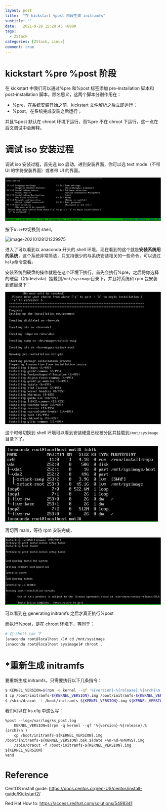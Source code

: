 ```yaml
---
layout: post
title:  "在 kickstart %post 阶段生成 initramfs"
subtitle: ""
date:   2021-9-28 15:20:45 +0800
tags:
  - ZStack
categories: [ZStack, Linux]
comment: true
---
```


# kickstart %pre %post 阶段

在 kickstart 中我们可以通过%pre 和%post 标签添加 pre-installation 脚本和 post-installation 脚本，顾名思义，这两个脚本分别作用在：

- %pre，在系统安装开始之前，kickstart 文件解析之后立即运行；
- %post，在系统完成安装之后运行；

并且%post 默认在 chroot 环境下运行，而%pre 不在 chroot 下运行，这一点在后文调试中会解释。

<!-- more -->

# 调试 iso 安装过程

调试 iso 安装过程，首先选 iso 启动，进到安装界面，你可以选 text mode（不带 UI 的字符安装界面）或者带 UI 的界面。

![image-20210128121159661](/pictures/image-20210128121159661.png)

按下`Alt+F2`切换到 shell。

![image-20210128121229975](//pictures/image-20210128121229975.png)

进入了可以看到以 anaconda 开头的 shell 环境，现在看到的这个就是**安装系统用的系统**，这个系统非常简洁，只支持很少的与系统安装相关的一些命令，可以通过`help`命令查看。

安装系统到硬盘的操作就是在这个环境下执行。首先会执行%pre，之后将你选择的硬盘（如/dev/vda）挂载到`/mnt/sysimage`目录下，并且将系统和 rpm 包安装到该目录下：

![image-20210128122224980](/pictures/image-20210128122224980.png)

这个时候切换到 shell 环境可以看到安装硬盘已经被分区并挂载到`/mnt/sysimage`目录下了。

![image-20210128122745534](/pictures/image-20210128122745534.png)

再切回 main，等待 rpm 安装完成，

![image-20210128122921882](/pictures/image-20210128122921882.png)

可以看到在 generating initramfs 之后才真正执行%post

而执行%post，是在 chroot 环境下，等同于：

```bash
# 在 shell tab 下
[anaconda root@localhost /]# cd /mnt/sysimage
[anaconda root@localhost sysimage]# chroot .
```

# *重新生成 initramfs

要重新生成 initramfs，只需要执行以下几条指令：

```bash
$ KERNEL_VERSION=$(rpm -q kernel --qf '%{version}-%{release}.%{arch}\n')
$ cp /boot/initramfs-${KERNEL_VERSION}.img /boot/initramfs-${KERNEL_VERSION}.bak.$(date +%m-%d-%H%M%S).img
$ /sbin/dracut -f /boot/initramfs-${KERNEL_VERSION}.img ${KERNEL_VERSION}
```

我们可以在 ks.cfg 中这么写：

```
%post --log=/var/log/ks_post.log
    KERNEL_VERSION=$(rpm -q kernel --qf '%{version}-%{release}.%{arch}\n')
    cp /boot/initramfs-${KERNEL_VERSION}.img /boot/initramfs-${KERNEL_VERSION}.bak.$(date +%m-%d-%H%M%S).img
    /sbin/dracut -f /boot/initramfs-${KERNEL_VERSION}.img ${KERNEL_VERSION}
%end
```

# Reference

CentOS install guide: https://docs.centos.org/en-US/centos/install-guide/Kickstart2/

Red Hat How to: https://access.redhat.com/solutions/5498341


